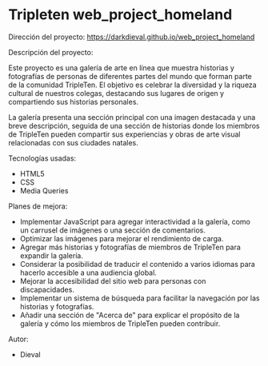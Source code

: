 # Tripleten web_project_homeland

Dirección del proyecto:
https://darkdieval.github.io/web_project_homeland

Descripción del proyecto:

Este proyecto es una galería de arte en línea que muestra historias y fotografías de personas de diferentes partes del mundo que forman parte de la comunidad TripleTen. El objetivo es celebrar la diversidad y la riqueza cultural de nuestros colegas, destacando sus lugares de origen y compartiendo sus historias personales.

La galería presenta una sección principal con una imagen destacada y una breve descripción, seguida de una sección de historias donde los miembros de TripleTen pueden compartir sus experiencias y obras de arte visual relacionadas con sus ciudades natales.

Tecnologías usadas:

- HTML5
- CSS
- Media Queries

Planes de mejora:

- Implementar JavaScript para agregar interactividad a la galería, como un carrusel de imágenes o una sección de comentarios.
- Optimizar las imágenes para mejorar el rendimiento de carga.
- Agregar más historias y fotografías de miembros de TripleTen para expandir la galería.
- Considerar la posibilidad de traducir el contenido a varios idiomas para hacerlo accesible a una audiencia global.
- Mejorar la accesibilidad del sitio web para personas con discapacidades.
- Implementar un sistema de búsqueda para facilitar la navegación por las historias y fotografías.
- Añadir una sección de "Acerca de" para explicar el propósito de la galería y cómo los miembros de TripleTen pueden contribuir.

Autor:

- Dieval
